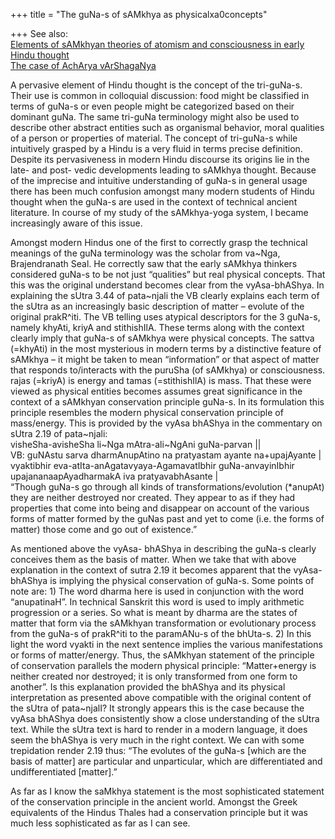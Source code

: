 +++
title = "The guNa-s of sAMkhya as physicalxa0concepts"

+++
See also:  
[Elements of sAMkhyan theories of atomism and consciousness in early
Hindu
thought](https://manasataramgini.wordpress.com/2008/01/20/elements-of-samkhyan-theories-of-atomism-and-consciousness-in-early-hindu-thought/ "Permanent Link to Elements of sAMkhyan theories of atomism and consciousness in early Hindu thought")  
[The case of AchArya
vArShagaNya](https://manasataramgini.wordpress.com/2008/01/21/the-case-of-acharya-varshaganya/ "Permanent Link to The case of AchArya vArShagaNya")

A pervasive element of Hindu thought is the concept of the tri-guNa-s.
Their use is common in colloquial discussion: food might be classified
in terms of guNa-s or even people might be categorized based on their
dominant guNa. The same tri-guNa terminology might also be used to
describe other abstract entities such as organismal behavior, moral
qualities of a person or properties of material. The concept of
tri-guNa-s while intuitively grasped by a Hindu is a very fluid in terms
precise definition. Despite its pervasiveness in modern Hindu discourse
its origins lie in the late- and post- vedic developments leading to
sAMkhya thought. Because of the imprecise and intuitive understanding of
guNa-s in general usage there has been much confusion amongst many
modern students of Hindu thought when the guNa-s are used in the context
of technical ancient literature. In course of my study of the
sAMkhya-yoga system, I became increasingly aware of this issue.

Amongst modern Hindus one of the first to correctly grasp the technical
meanings of the guNa terminology was the scholar from va\~Nga,
Brajendranath Seal. He correctly saw that the early sAMkhya thinkers
considered guNa-s to be not just “qualities” but real physical concepts.
That this was the original understand becomes clear from the
vyAsa-bhAShya. In explaining the sUtra 3.44 of pata\~njali the VB
clearly explains each term of the sUtra as an increasingly basic
description of matter – evolute of the original prakR^iti. The VB
telling uses atypical descriptors for the 3 guNa-s, namely khyAti, kriyA
and stithishIlA. These terms along with the context clearly imply that
guNa-s of sAMkhya were physical concepts. The sattva (=khyAti) in the
most mysterious in modern terms by a distinctive feature of sAMkhya – it
might be taken to mean “information” or that aspect of matter that
responds to/interacts with the puruSha (of sAMkhya) or consciousness.
rajas (=kriyA) is energy and tamas (=stithishIlA) is mass. That these
were viewed as physical entities becomes assumes great significance in
the context of a sAMkhyan conservation principle guNa-s. In its
formulation this principle resembles the modern physical conservation
principle of mass/energy. This is provided by the vyAsa bhAShya in the
commentary on sUtra 2.19 of pata\~njali:  
visheSha-avisheSha li\~Nga mAtra-ali\~NgAni guNa-parvan ||  
VB: guNAstu sarva dharmAnupAtino na pratyastam ayante na+upajAyante |
vyaktibhir eva-atIta-anAgatavyaya-AgamavatIbhir guNa-anvayinIbhir
upajananaapAyadharmakA iva pratyavabhAsante |  
“Though guNa-s go through all kinds of transformations/evolution
(\*anupAt) they are neither destroyed nor created. They appear to as if
they had properties that come into being and disappear on account of the
various forms of matter formed by the guNas past and yet to come (i.e.
the forms of matter) those come and go out of existence.”

As mentioned above the vyAsa- bhAShya in describing the guNa-s clearly
conceives them as the basis of matter. When we take that with above
explanation in the context of sutra 2.19 it becomes apparent that the
vyAsa-bhAShya is implying the physical conservation of guNa-s. Some
points of note are: 1) The word dharma here is used in conjunction with
the word “anupatinaH”. In technical Sanskrit this word is used to imply
arithmetic progression or a series. So what is meant by dharma are the
states of matter that form via the sAMkhyan transformation or
evolutionary process from the guNa-s of prakR^iti to the paramANu-s of
the bhUta-s. 2) In this light the word vyakti in the next sentence
implies the various manifestations or forms of matter/energy. Thus, the
sAMkhyan statement of the principle of conservation parallels the modern
physical principle: “Matter+energy is neither created nor destroyed; it
is only transformed from one form to another”. Is this explanation
provided the bhAShya and its physical interpretation as presented above
compatible with the original content of the sUtra of pata\~njalI? It
strongly appears this is the case because the vyAsa bhAShya does
consistently show a close understanding of the sUtra text. While the
sUtra text is hard to render in a modern language, it does seem the
bhAShya is very much in the right context. We can with some trepidation
render 2.19 thus: “The evolutes of the guNa-s \[which are the basis of
matter\] are particular and unparticular, which are differentiated and
undifferentiated \[matter\].”

As far as I know the saMkhya statement is the most sophisticated
statement of the conservation principle in the ancient world. Amongst
the Greek equivalents of the Hindus Thales had a conservation principle
but it was much less sophisticated as far as I can see.
